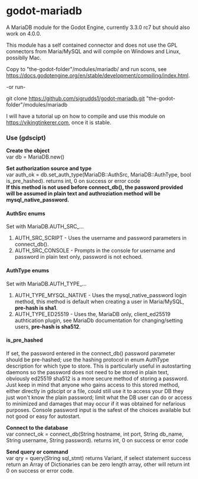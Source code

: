 # godot-mariadb
A MariaDB module for the Godot Engine, currently 3.3.0 rc7 but should also work on 4.0.0.  

This module has a self contained connector and does not use the GPL connectors from Maria/MySQL and will compile on Windows and Linux, possiblly Mac.  

Copy to "the-godot-folder"/modules/mariadb/ and run scons, see https://docs.godotengine.org/en/stable/development/compiling/index.html.

-or run-

git clone https://github.com/sigrudds1/godot-mariadb.git "the-godot-folder"/modules/mariadb 

I will have a tutorial up on how to compile and use this module on https://vikingtinkerer.com, once it is stable.  

### Use (gdscipt)  

**Create the object**  
var db = MariaDB.new()  

**Set authorization source and type**  
var auth_ok = db.set_auth_type(MariaDB::AuthSrc, MariaDB::AuthType, bool is_pre_hashed). returns int, 0 on success or error code  
**If this method is not used before connect_db(), the password provided will be assumed in plain text and authroziation method will be mysql_native_password.**  

#### AuthSrc enums  
Set with MariaDB.AUTH_SRC_...
1. AUTH_SRC_SCRIPT - Uses the username and password parameters in connect_db().
2. AUTH_SRC_CONSOLE - Prompts in the console for username and password in plain text only, password is not echoed.  

#### AuthType enums  
Set with MariaDB.AUTH_TYPE_...
1. AUTH_TYPE_MYSQL_NATIVE - Uses the mysql_native_password login method, this method is default when creating a user in Maria/MySQL, **pre-hash is sha1**.
2. AUTH_TYPE_ED25519 - Uses the, MariaDB only, client_ed25519 authtication plugin, see MariaDb documentation for changing/setting users, **pre-hash is sha512**.

#### is_pre_hashed
If set, the password entered in the connect_db() password parameter should be pre-hashed; use the hashing protocol in enum AuthType description for which type to store. This is particularly useful in autostarting daemons so the password does not need to be stored in plain text, obviously ed25519 sha512 is a more secure method of storing a password. Just keep in mind that anyone who gains access to this stored method, either directly in gdscipt or a file, could still use it to access your DB they just won't know the plain password; limit what the DB user can do or access to minimized and damages that may occur if it was obtained for nefarious purposes. Console password input is the safest of the choices available but not good or easy for autostart.  

**Connect to the database**  
var connect_ok = connect_db(String hostname, int port, String db_name, String username, String password). returns int, 0 on success or error code  

**Send query or command**  
var qry = query(String sql_stmt) returns Variant, if select statement success return an Array of Dictionaries can be zero length array, other will return int 0 on success or error code.   
